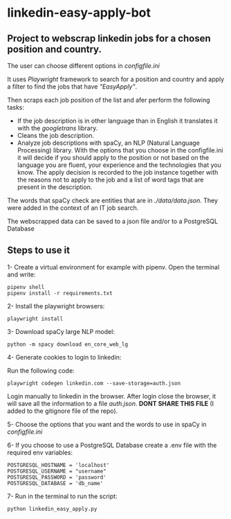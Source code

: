 # linkedin-easy-apply-bot

## Project to webscrap linkedin jobs for a chosen position and country.

The user can choose different options in *configfile.ini* 

It uses *Playwright* framework to search for a position and country and apply a filter to find the jobs that have *"EasyApply"*.

Then scraps each job position of the list and afer perform the following tasks:
- If the job description is in other language than in English it translates it with the *googletrans* library.
- Cleans the job description.
- Analyze job descriptions with spaCy, an NLP (Natural Language Processing) library.
With the options that you choose in the configfile.ini it will decide if you should apply to the position or not based on the language you are fluent, your experience and the technologies that you know.
The apply decision is recorded to the job instance together with the reasons not to apply to the job and a list of word tags that are present in the description.

The words that spaCy check are entities that are in *./data/data.json*. They were added in the context of an IT job search.

The webscrapped data can be saved to a json file and/or to a PostgreSQL Database

## Steps to use it

1- Create a virtual environment for example with pipenv. Open the terminal and write:

    pipenv shell
    pipenv install -r requirements.txt

2- Install the playwright browsers:

    playwright install

3- Download spaCy large NLP model:

    python -m spacy download en_core_web_lg 

4- Generate cookies to login to linkedin:

Run the following code:

    playwright codegen linkedin.com --save-storage=auth.json

Login manually to linkedin in the browser. After login close the browser, it will save all the information to a file *auth.json*. **DONT SHARE THIS FILE** (I added to the gitignore file of the repo).

5- Choose the options that you want and the words to use in spaCy in *configfile.ini*

6- If you choose to use a PostgreSQL Database create a .env file with the required env variables:

    POSTGRESQL_HOSTNAME = 'localhost'
    POSTGRESQL_USERNAME = "username"
    POSTGRESQL_PASSWORD = 'password'
    POSTGRESQL_DATABASE = 'db_name'

7- Run in the terminal to run the script:

    python linkedin_easy_apply.py
